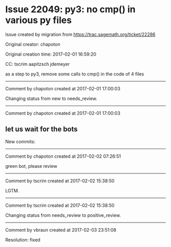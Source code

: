 # Issue 22049: py3: no cmp() in various py files

Issue created by migration from https://trac.sagemath.org/ticket/22286

Original creator: chapoton

Original creation time: 2017-02-01 16:59:20

CC:  tscrim aapitzsch jdemeyer

as a step to py3, remove some calls to cmp() in the code of 4 files


---

Comment by chapoton created at 2017-02-01 17:00:03

Changing status from new to needs_review.


---

Comment by chapoton created at 2017-02-01 17:00:03

let us wait for the bots
----
New commits:


---

Comment by chapoton created at 2017-02-02 07:26:51

green bot, please review


---

Comment by tscrim created at 2017-02-02 15:38:50

LGTM.


---

Comment by tscrim created at 2017-02-02 15:38:50

Changing status from needs_review to positive_review.


---

Comment by vbraun created at 2017-02-03 23:51:08

Resolution: fixed
